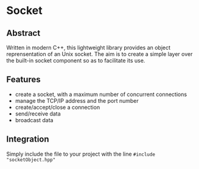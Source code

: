 # Socket

## Abstract

Written in modern C++, this lightweight library provides an object reprensentation of an Unix socket. The aim is to create a simple layer over the built-in socket component so as to facilitate its use.

## Features
 - create a socket, with a maximum number of concurrent connections
 - manage the TCP/IP address and the port number
 - create/accept/close a connection
 - send/receive data
 - broadcast data

## Integration

Simply include the file to your project with the line `#include "socketObject.hpp"`
